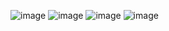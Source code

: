 ![image](https://github.com/user-attachments/assets/4712fc64-0520-4d85-8bc0-f27b533723af)
![image](https://github.com/user-attachments/assets/66985271-d97e-41de-955b-a0897509a0b4)
![image](https://github.com/user-attachments/assets/f7df2f18-f8a2-403e-9c68-5c429075ed5a)
![image](https://github.com/user-attachments/assets/010c2216-f09a-4851-9253-ba9de52edeff)
